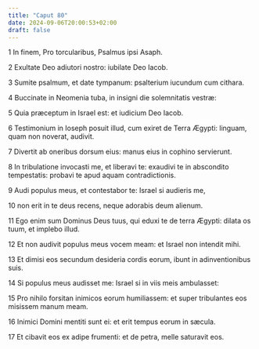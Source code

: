 ```yaml
---
title: "Caput 80"
date: 2024-09-06T20:00:53+02:00
draft: false
---
```



1 In finem, Pro torcularibus, Psalmus ipsi Asaph.

2 Exultate Deo adiutori nostro: iubilate Deo Iacob.

3 Sumite psalmum, et date tympanum: psalterium iucundum cum cithara.

4 Buccinate in Neomenia tuba, in insigni die solemnitatis vestræ:

5 Quia præceptum in Israel est: et iudicium Deo Iacob.

6 Testimonium in Ioseph posuit illud, cum exiret de Terra Ægypti: linguam, quam non noverat, audivit.

7 Divertit ab oneribus dorsum eius: manus eius in cophino servierunt.

8 In tribulatione invocasti me, et liberavi te: exaudivi te in abscondito tempestatis: probavi te apud aquam contradictionis.

9 Audi populus meus, et contestabor te: Israel si audieris me,

10 non erit in te deus recens, neque adorabis deum alienum.

11 Ego enim sum Dominus Deus tuus, qui eduxi te de terra Ægypti: dilata os tuum, et implebo illud.

12 Et non audivit populus meus vocem meam: et Israel non intendit mihi.

13 Et dimisi eos secundum desideria cordis eorum, ibunt in adinventionibus suis.

14 Si populus meus audisset me: Israel si in viis meis ambulasset:

15 Pro nihilo forsitan inimicos eorum humiliassem: et super tribulantes eos misissem manum meam.

16 Inimici Domini mentiti sunt ei: et erit tempus eorum in sæcula.

17 Et cibavit eos ex adipe frumenti: et de petra, melle saturavit eos.

